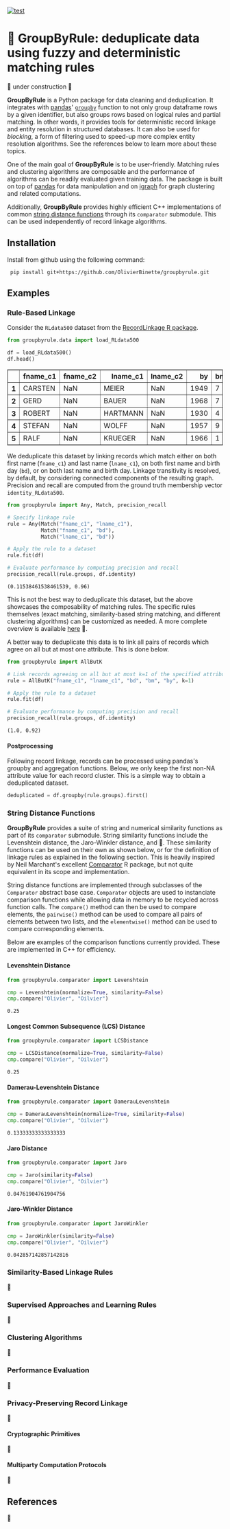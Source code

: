 [![test](https://github.com/OlivierBinette/groupbyrule/actions/workflows/python-package-conda.yml/badge.svg)](https://github.com/OlivierBinette/groupbyrule/actions/workflows/python-package-conda.yml) 

# :link: GroupByRule: deduplicate data using fuzzy and deterministic matching rules

🚧 under construction 🚧

**GroupByRule** is a Python package for data cleaning and deduplication. It integrates with [pandas](https://pandas.pydata.org/)' [`groupby`](https://pandas.pydata.org/docs/reference/api/pandas.DataFrame.groupby.html) function to not only group dataframe rows by a given identifier, but also groups rows based on logical rules and partial matching. In other words, it provides tools for deterministic record linkage and entity resolution in structured databases. It can also be used for *blocking*, a form of filtering used to speed-up more complex entity resolution algorithms. See the references below to learn more about these topics.

One of the main goal of **GroupByRule** is to be user-friendly. Matching rules and clustering algorithms are composable and the performance of algorithms can be readily evaluated given training data. The package is built on top of [pandas](https://pandas.pydata.org) for data manipulation and on [igraph](https://igraph.org/python/) for graph clustering and related computations.

Additionally, **GroupByRule** provides highly efficient C++ implementations of common [string distance functions](https://en.wikipedia.org/wiki/String_metric) through its `comparator` submodule. This can be used independently of record linkage algorithms.

## Installation

Install from github using the following command:

     pip install git+https://github.com/OlivierBinette/groupbyrule.git

## Examples

### Rule-Based Linkage

Consider the `RLdata500` dataset from the [RecordLinkage R package](https://www.google.com/search?channel=fs&client=ubuntu&q=recordlinkage+r+package).


```python
from groupbyrule.data import load_RLdata500

df = load_RLdata500()
df.head()
```




<div>
<table border="1" class="dataframe">
  <thead>
    <tr style="text-align: right;">
      <th></th>
      <th>fname_c1</th>
      <th>fname_c2</th>
      <th>lname_c1</th>
      <th>lname_c2</th>
      <th>by</th>
      <th>bm</th>
      <th>bd</th>
      <th>identity</th>
    </tr>
  </thead>
  <tbody>
    <tr>
      <th>1</th>
      <td>CARSTEN</td>
      <td>NaN</td>
      <td>MEIER</td>
      <td>NaN</td>
      <td>1949</td>
      <td>7</td>
      <td>22</td>
      <td>34</td>
    </tr>
    <tr>
      <th>2</th>
      <td>GERD</td>
      <td>NaN</td>
      <td>BAUER</td>
      <td>NaN</td>
      <td>1968</td>
      <td>7</td>
      <td>27</td>
      <td>51</td>
    </tr>
    <tr>
      <th>3</th>
      <td>ROBERT</td>
      <td>NaN</td>
      <td>HARTMANN</td>
      <td>NaN</td>
      <td>1930</td>
      <td>4</td>
      <td>30</td>
      <td>115</td>
    </tr>
    <tr>
      <th>4</th>
      <td>STEFAN</td>
      <td>NaN</td>
      <td>WOLFF</td>
      <td>NaN</td>
      <td>1957</td>
      <td>9</td>
      <td>2</td>
      <td>189</td>
    </tr>
    <tr>
      <th>5</th>
      <td>RALF</td>
      <td>NaN</td>
      <td>KRUEGER</td>
      <td>NaN</td>
      <td>1966</td>
      <td>1</td>
      <td>13</td>
      <td>72</td>
    </tr>
  </tbody>
</table>
</div>



We deduplicate this dataset by linking records which match either on both first name (`fname_c1`) and last name (`lname_c1`), on both first name and birth day (`bd`), or on both last name and birth day. Linkage transitivity is resolved, by default, by considering connected components of the resulting graph. Precision and recall are computed from the ground truth membership vector `identity_RLdata500`.


```python
from groupbyrule import Any, Match, precision_recall

# Specify linkage rule
rule = Any(Match("fname_c1", "lname_c1"),
           Match("fname_c1", "bd"),
           Match("lname_c1", "bd"))

# Apply the rule to a dataset
rule.fit(df)

# Evaluate performance by computing precision and recall
precision_recall(rule.groups, df.identity)
```




    (0.11538461538461539, 0.96)




This is not the best way to deduplicate this dataset, but the above showcases the composability of matching rules. The specific rules themselves (exact matching, similarity-based string matching, and different clustering algorithms) can be customized as needed. A more complete overview is available [here]() 🚧.

A better way to deduplicate this data is to link all pairs of records which agree on all but at most one attribute. This is done below.


```python
from groupbyrule import AllButK

# Link records agreeing on all but at most k=1 of the specified attributes
rule = AllButK("fname_c1", "lname_c1", "bd", "bm", "by", k=1)

# Apply the rule to a dataset
rule.fit(df)

# Evaluate performance by computing precision and recall
precision_recall(rule.groups, df.identity)
```




    (1.0, 0.92)



#### Postprocessing

Following record linkage, records can be processed using pandas's groupby and aggregation functions. Below, we only keep the first non-NA attribute value for each record cluster. This is a simple way to obtain a deduplicated dataset.


```python
deduplicated = df.groupby(rule.groups).first()
```

### String Distance Functions

**GroupByRule** provides a suite of string and numerical similarity functions as part of its `comparator` submodule. String similarity functions include the Levenshtein distance, the Jaro-Winkler distance, and 🚧. These similarity functions can be used on their own as shown below, or for the definition of linkage rules as explained in the following section. This is heavily inspired by Neil Marchant's excellent [Comparator](https://github.com/ngmarchant/comparator) R package, but not quite equivalent in its scope and implementation.

String distance functions are implemented through subclasses of the `Comparator` abstract base case. `Comparator` objects are used to instanciate comparison functions while allowing data in memory to be recycled across function calls. The `compare()` method can then be used to compare elements, the `pairwise()` method can be used to compare all pairs of elements between two lists, and the `elementwise()` method can be used to compare corresponding elements.

Below are examples of the comparison functions currently provided. These are implemented in C++ for efficiency.

#### Levenshtein Distance


```python
from groupbyrule.comparator import Levenshtein

cmp = Levenshtein(normalize=True, similarity=False)
cmp.compare("Olivier", "Oilvier")
```




    0.25



#### Longest Common Subsequence (LCS) Distance


```python
from groupbyrule.comparator import LCSDistance

cmp = LCSDistance(normalize=True, similarity=False)
cmp.compare("Olivier", "Oilvier")
```




    0.25



#### Damerau-Levenshtein Distance


```python
from groupbyrule.comparator import DamerauLevenshtein

cmp = DamerauLevenshtein(normalize=True, similarity=False)
cmp.compare("Olivier", "Oilvier")
```




    0.13333333333333333



#### Jaro Distance


```python
from groupbyrule.comparator import Jaro

cmp = Jaro(similarity=False)
cmp.compare("Olivier", "Oilvier")
```




    0.04761904761904756



#### Jaro-Winkler Distance


```python
from groupbyrule.comparator import JaroWinkler

cmp = JaroWinkler(similarity=False)
cmp.compare("Olivier", "Oilvier")
```




    0.042857142857142816




### Similarity-Based Linkage Rules

🚧

### Supervised Approaches and Learning Rules

🚧

### Clustering Algorithms

🚧

### Performance Evaluation

🚧

### Privacy-Preserving Record Linkage

🚧

#### Cryptographic Primitives

🚧

#### Multiparty Computation Protocols

🚧


## References

🚧

